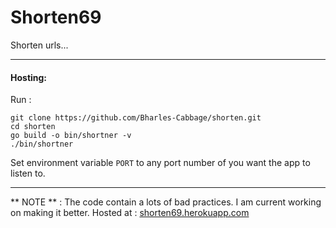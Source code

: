 # Shorten69

Shorten urls...

- - -

#### Hosting:
Run :
```
git clone https://github.com/Bharles-Cabbage/shorten.git
cd shorten
go build -o bin/shortner -v
./bin/shortner

```
Set environment variable `PORT` to any port number of you want the app to listen to.


- - -

** NOTE ** : The code contain a lots of bad practices. I am current working on making it better.
Hosted at :  [shorten69.herokuapp.com](http://shorten69.herokuapp.com/)


